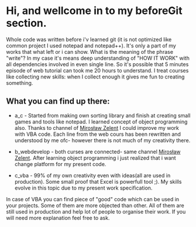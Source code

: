 # Hi, and wellcome in to my beforeGit section.
Whole code was written before i'v learned git (it is not optimized like common project I used notepad and notepad++). 
It's only a part of my works that what left or i can show. What is the meaning of the phrase "write"?
In my case it's means deep understanding of "HOW IT WORK" with all dependencies involved in even single line. 
So it's possible that 5 minutes episode of web tutorial can took me 20 hours to understand.
I treat courses like collecting new skills: when I collect enough it gives me fun to creating something.

## What you can find up there:
* a_c - Started from making own sorting library and finish at creating small games and tools like notepad. I learned concept of object programming also.
   Thanks to channel of [Mirosław Zelent](https://www.youtube.com/channel/UCzn6vAfspIcagLax1fck_jw) I could improve my work with VBA code.
   Each line from the web cours has been rewritten and understood by me ofc- however there is not much of my creativity there.

* b_webdevelop - both curses are connected- same channel [Mirosław Zelent](https://www.youtube.com/channel/UCzn6vAfspIcagLax1fck_jw). 
   After learning object programming i just realized that i want change platform for my present code.

* c_vba - 99% of my own creativity even with ideas(all are used in production). Some small proof that Excel is powerfull tool ;).
   My skills evolve in this topic due to my present work specification.


In case of VBA you can find piece of "good" code which can be used in your projects. 
Some of them are more objected than other. All of them are still used in production and help lot of people to organise their work. 
If you will need more explanation feel free to ask.